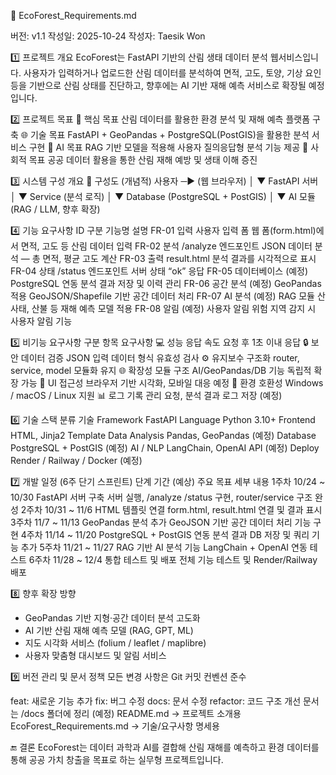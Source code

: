 🌲 EcoForest_Requirements.md

버전: v1.1
작성일: 2025-10-24
작성자: Taesik Won


1️⃣ 프로젝트 개요
EcoForest는 FastAPI 기반의 산림 생태 데이터 분석 웹서비스입니다.
사용자가 입력하거나 업로드한 산림 데이터를 분석하여
면적, 고도, 토양, 기상 요인 등을 기반으로
산림 상태를 진단하고,
향후에는 AI 기반 재해 예측 서비스로 확장될 예정입니다.


2️⃣ 프로젝트 목표
🎯 핵심 목표	산림 데이터를 활용한 환경 분석 및 재해 예측 플랫폼 구축
🌐 기술 목표	FastAPI + GeoPandas + PostgreSQL(PostGIS)을 활용한 분석 서비스 구현
🧠 AI 목표	RAG 기반 모델을 적용해 사용자 질의응답형 분석 기능 제공
🌱 사회적 목표	공공 데이터 활용을 통한 산림 재해 예방 및 생태 이해 증진


3️⃣ 시스템 구성 개요
🔸 구성도 (개념적)
사용자 ─▶ (웹 브라우저)
           │
           ▼
     FastAPI 서버
           │
           ▼
     Service (분석 로직)
           │
           ▼
     Database (PostgreSQL + PostGIS)
           │
           ▼
     AI 모듈 (RAG / LLM, 향후 확장)

4️⃣ 기능 요구사항
ID	구분	기능명	설명
FR-01	입력	사용자 입력 폼	웹 폼(form.html)에서 면적, 고도 등 산림 데이터 입력
FR-02	분석	/analyze 엔드포인트	JSON 데이터 분석 — 총 면적, 평균 고도 계산
FR-03	출력	result.html	분석 결과를 시각적으로 표시
FR-04	상태	/status 엔드포인트	서버 상태 “ok” 응답
FR-05	데이터베이스 (예정)	PostgreSQL 연동	분석 결과 저장 및 이력 관리
FR-06	공간 분석 (예정)	GeoPandas 적용	GeoJSON/Shapefile 기반 공간 데이터 처리
FR-07	AI 분석 (예정)	RAG 모듈	산사태, 산불 등 재해 예측 모델 적용
FR-08	알림 (예정)	사용자 알림	위험 지역 감지 시 사용자 알림 기능


5️⃣ 비기능 요구사항
구분	항목	요구사항
💻 성능	응답 속도	요청 후 1초 이내 응답
🔒 보안	데이터 검증	JSON 입력 데이터 형식 유효성 검사
⚙️ 유지보수	구조화	router, service, model 모듈화 유지
🌐 확장성	모듈 구조	AI/GeoPandas/DB 기능 독립적 확장 가능
🎨 UI	접근성	브라우저 기반 시각화, 모바일 대응 예정
🧩 환경	호환성	Windows / macOS / Linux 지원
📊 로그	기록 관리	요청, 분석 결과 로그 저장 (예정)


6️⃣ 기술 스택
분류	기술
Framework	FastAPI
Language	Python 3.10+
Frontend	HTML, Jinja2 Template
Data Analysis	Pandas, GeoPandas (예정)
Database	PostgreSQL + PostGIS (예정)
AI / NLP	LangChain, OpenAI API (예정)
Deploy	Render / Railway / Docker (예정)


7️⃣ 개발 일정 (6주 단기 스프린트)
단계	기간 (예상)	주요 목표	세부 내용
1주차	10/24 ~ 10/30	FastAPI 서버 구축	서버 실행, /analyze /status 구현, router/service 구조 완성
2주차	10/31 ~ 11/6	HTML 템플릿 연결	form.html, result.html 연결 및 결과 표시
3주차	11/7 ~ 11/13	GeoPandas 분석 추가	GeoJSON 기반 공간 데이터 처리 기능 구현
4주차	11/14 ~ 11/20	PostgreSQL + PostGIS 연동	분석 결과 DB 저장 및 쿼리 기능 추가
5주차	11/21 ~ 11/27	RAG 기반 AI 분석 기능	LangChain + OpenAI 연동 테스트
6주차	11/28 ~ 12/4	통합 테스트 및 배포	전체 기능 테스트 및 Render/Railway 배포


8️⃣ 향후 확장 방향
- GeoPandas 기반 지형·공간 데이터 분석 고도화
- AI 기반 산림 재해 예측 모델 (RAG, GPT, ML)
- 지도 시각화 서비스 (folium / leaflet / maplibre)
- 사용자 맞춤형 대시보드 및 알림 서비스


9️⃣ 버전 관리 및 문서 정책
모든 변경 사항은 Git 커밋 컨벤션 준수

feat: 새로운 기능 추가
fix: 버그 수정
docs: 문서 수정
refactor: 코드 구조 개선
문서는 /docs 폴더에 정리 (예정)
README.md → 프로젝트 소개용
EcoForest_Requirements.md → 기술/요구사항 명세용


🔚 결론
EcoForest는 데이터 과학과 AI를 결합해
산림 재해를 예측하고 환경 데이터를 통해
공공 가치 창출을 목표로 하는 실무형 프로젝트입니다.